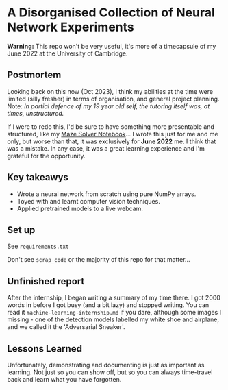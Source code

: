 # A Disorganised Collection of Neural Network Experiments
**Warning:** This repo won't be very useful, it's more of a timecapsule of my June 2022 at the University of Cambridge.

## Postmortem

Looking back on this now (Oct 2023), I think my abilities at the time were limited (silly fresher) in terms of organisation, and general project planning. Note: *In partial defence of my 19 year old self, the tutoring itself was, at times, unstructured.*

If I were to redo this, I'd be sure to have something more presentable and structured, like my [Maze Solver Notebook](https://github.com/jamespilcher/maze-solver/blob/master/Maze-Solver.ipynb)... I wrote this just for me and me only, but worse than that, it was exclusively for **June 2022** me. I think that was a mistake. In any case, it was a great learning experience and I'm grateful for the opportunity.

## Key takeawys
- Wrote a neural network from scratch using pure NumPy arrays.
- Toyed with and learnt computer vision techniques.
- Applied pretrained models to a live webcam.

## Set up

See `requirements.txt`

Don't see `scrap_code` or the majority of this repo for that matter...

## Unfinished report

After the internship, I began writing a summary of my time there. I got 2000 words in before I got busy (and a bit lazy) and stopped writing. You can read it  `machine-learning-internship.md` if you dare, although some images I missing - one of the detection models labelled my white shoe and airplane, and we called it the 'Adversarial Sneaker'.

## Lessons Learned

Unfortunately, demonstrating and documenting is just as important as learning. Not just so you can show off, but so you can always time-travel back and learn what you have forgotten.
